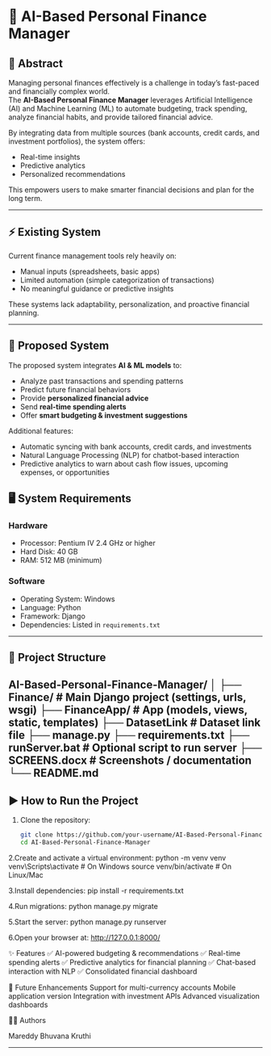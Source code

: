 # 🧠 AI-Based Personal Finance Manager

## 📌 Abstract
Managing personal finances effectively is a challenge in today’s fast-paced and financially complex world.  
The **AI-Based Personal Finance Manager** leverages Artificial Intelligence (AI) and Machine Learning (ML) to automate budgeting, track spending, analyze financial habits, and provide tailored financial advice.  

By integrating data from multiple sources (bank accounts, credit cards, and investment portfolios), the system offers:
- Real-time insights  
- Predictive analytics  
- Personalized recommendations  

This empowers users to make smarter financial decisions and plan for the long term.

---

## ⚡ Existing System
Current finance management tools rely heavily on:
- Manual inputs (spreadsheets, basic apps)  
- Limited automation (simple categorization of transactions)  
- No meaningful guidance or predictive insights  

These systems lack adaptability, personalization, and proactive financial planning.

---

## 🚀 Proposed System
The proposed system integrates **AI & ML models** to:
- Analyze past transactions and spending patterns  
- Predict future financial behaviors  
- Provide **personalized financial advice**  
- Send **real-time spending alerts**  
- Offer **smart budgeting & investment suggestions**  

Additional features:
- Automatic syncing with bank accounts, credit cards, and investments  
- Natural Language Processing (NLP) for chatbot-based interaction  
- Predictive analytics to warn about cash flow issues, upcoming expenses, or opportunities  


## 🖥️ System Requirements

### Hardware
- Processor: Pentium IV 2.4 GHz or higher  
- Hard Disk: 40 GB  
- RAM: 512 MB (minimum)  

### Software
- Operating System: Windows  
- Language: Python  
- Framework: Django  
- Dependencies: Listed in `requirements.txt`  

---

## 📂 Project Structure

AI-Based-Personal-Finance-Manager/
│
├── Finance/ # Main Django project (settings, urls, wsgi)
├── FinanceApp/ # App (models, views, static, templates)
├── DatasetLink # Dataset link file
├── manage.py
├── requirements.txt
├── runServer.bat # Optional script to run server
├── SCREENS.docx # Screenshots / documentation
└── README.md
---

## ▶️ How to Run the Project
1. Clone the repository:
   ```bash
   git clone https://github.com/your-username/AI-Based-Personal-Finance-Manager.git
   cd AI-Based-Personal-Finance-Manager
2.Create and activate a virtual environment:
python -m venv venv
venv\Scripts\activate   # On Windows
source venv/bin/activate  # On Linux/Mac


3.Install dependencies:
pip install -r requirements.txt

4.Run migrations:
python manage.py migrate

5.Start the server:
python manage.py runserver

6.Open your browser at:
http://127.0.0.1:8000/

✨ Features
✅ AI-powered budgeting & recommendations
✅ Real-time spending alerts
✅ Predictive analytics for financial planning
✅ Chat-based interaction with NLP
✅ Consolidated financial dashboard

📌 Future Enhancements
Support for multi-currency accounts
Mobile application version
Integration with investment APIs
Advanced visualization dashboards

👩‍💻 Authors

Mareddy Bhuvana Kruthi

---
